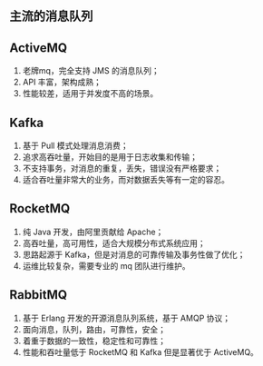 ## 主流的消息队列

## ActiveMQ
1. 老牌mq，完全支持 JMS 的消息队列；
2. API 丰富，架构成熟；
3. 性能较差，适用于并发度不高的场景。

## Kafka
1. 基于 Pull 模式处理消息消费；
2. 追求高吞吐量，开始目的是用于日志收集和传输；
3. 不支持事务，对消息的重复，丢失，错误没有严格要求；
4. 适合吞吐量非常大的业务，而对数据丢失等有一定的容忍。

## RocketMQ
1. 纯 Java 开发，由阿里贡献给 Apache；
2. 高吞吐量，高可用性，适合大规模分布式系统应用；
3. 思路起源于 Kafka，但是对消息的可靠传输及事务性做了优化；
4. 运维比较复杂，需要专业的 mq 团队进行维护。

## RabbitMQ
1. 基于 Erlang 开发的开源消息队列系统，基于 AMQP 协议；
2. 面向消息，队列，路由，可靠性，安全；
3. 着重于数据的一致性，稳定性和可靠性；
4. 性能和吞吐量低于 RocketMQ 和 Kafka 但是显著优于 ActiveMQ。